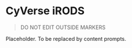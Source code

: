 # CyVerse iRODS

> DO NOT EDIT OUTSIDE MARKERS
<!-- FILLME:START -->
Placeholder. To be replaced by content prompts.
<!-- FILLME:END -->
